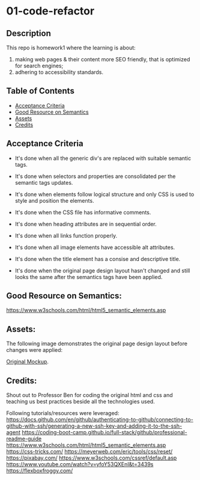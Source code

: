# 01-code-refactor

## Description

This repo is homework1 where the learning is about:
1) making web pages & their content more SEO friendly, that is optimized for search engines;
2) adhering to accessibility standards.

## Table of Contents

- [Acceptance Criteria](#acceptance)
- [Good Resource on Semantics](#resource)
- [Assets](#assets)
- [Credits](#credits)

## Acceptance Criteria

* It's done when all the generic div's are replaced with suitable semantic tags. 

* It's done when selectors and properties are consolidated per the semantic tags updates.

* It's done when elements follow logical structure and only CSS is used to style and position the elements.

* It's done when the CSS file has informative comments. 

* It's done when heading attributes are in sequential order.

* It's done when all links function properly.

* It's done when all image elements have accessible alt attributes.

* It's done when the title element has a consise and descriptive title.

* It's done when the original page design layout hasn't changed and still looks the same after the semantics tags have been applied.


## Good Resource on Semantics:
https://www.w3schools.com/html/html5_semantic_elements.asp


## Assets:

The following image demonstrates the original page design layout before changes were applied:

[Original Mockup](.assets/images/horiseonpageimage.jpg).


## Credits:

Shout out to Professor Ben for coding the original html and css and teaching us best practices beside all the technologies used.

Following tutorials/resources were leveraged:
https://docs.github.com/en/github/authenticating-to-github/connecting-to-github-with-ssh/generating-a-new-ssh-key-and-adding-it-to-the-ssh-agent
https://coding-boot-camp.github.io/full-stack/github/professional-readme-guide
https://www.w3schools.com/html/html5_semantic_elements.asp
https://css-tricks.com/
https://meyerweb.com/eric/tools/css/reset/
https://pixabay.com/
https://www.w3schools.com/cssref/default.asp
https://www.youtube.com/watch?v=yfoY53QXEnI&t=3439s
https://flexboxfroggy.com/

